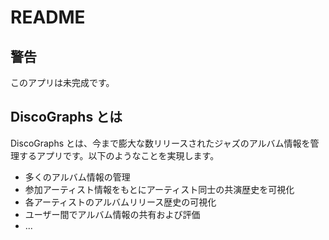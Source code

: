 # README

## 警告
このアプリは未完成です。

## DiscoGraphs とは

DiscoGraphs とは、今まで膨大な数リリースされたジャズのアルバム情報を管理するアプリです。以下のようなことを実現します。
- 多くのアルバム情報の管理
- 参加アーティスト情報をもとにアーティスト同士の共演歴史を可視化
- 各アーティストのアルバムリリース歴史の可視化
- ユーザー間でアルバム情報の共有および評価
- ...
